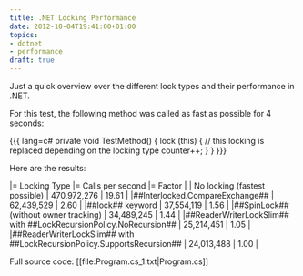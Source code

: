 ```yaml
---
title: .NET Locking Performance
date: 2012-10-04T19:41:00+01:00
topics:
- dotnet
- performance
draft: true
---
```


Just a quick overview over the different lock types and their performance in .NET.

For this test, the following method was called as fast as possible for 4 seconds:

{{{ lang=c#
private void TestMethod() {
  lock (this) { // this locking is replaced depending on the locking type
    counter++;
  }
}
}}}

Here are the results:

|= Locking Type |= Calls per second |= Factor |
| No locking (fastest possible)        | 470,972,276 | 19.61 |
|##Interlocked.CompareExchange##       | 62,439,529 | 2.60 |
|##lock## keyword                      | 37,554,119 | 1.56 |
|##SpinLock## (without owner tracking) | 34,489,245 | 1.44 |
|##ReaderWriterLockSlim## with ##LockRecursionPolicy.NoRecursion## | 25,214,451 | 1.05 |
|##ReaderWriterLockSlim## with ##LockRecursionPolicy.SupportsRecursion## | 24,013,488 | 1.00 |

Full source code: [[file:Program.cs_1.txt|Program.cs]]
